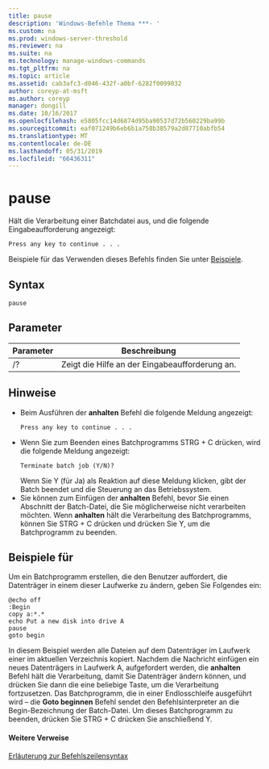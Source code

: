 ```yaml
---
title: pause
description: 'Windows-Befehle Thema ***- '
ms.custom: na
ms.prod: windows-server-threshold
ms.reviewer: na
ms.suite: na
ms.technology: manage-windows-commands
ms.tgt_pltfrm: na
ms.topic: article
ms.assetid: cab3afc3-d046-432f-a0bf-6282f0099032
author: coreyp-at-msft
ms.author: coreyp
manager: dongill
ms.date: 10/16/2017
ms.openlocfilehash: e5805fcc14d6874d95ba90537d72b560229ba99b
ms.sourcegitcommit: eaf071249b6eb6b1a758b38579a2d87710abfb54
ms.translationtype: MT
ms.contentlocale: de-DE
ms.lasthandoff: 05/31/2019
ms.locfileid: "66436311"
---
```

# <a name="pause"></a>pause



Hält die Verarbeitung einer Batchdatei aus, und die folgende Eingabeaufforderung angezeigt:
```
Press any key to continue . . .
```
Beispiele für das Verwenden dieses Befehls finden Sie unter [Beispiele](#BKMK_examples).

## <a name="syntax"></a>Syntax

```
pause
```

## <a name="parameters"></a>Parameter

|Parameter|Beschreibung|
|---------|-----------|
|/?|Zeigt die Hilfe an der Eingabeaufforderung an.|

## <a name="remarks"></a>Hinweise

- Beim Ausführen der **anhalten** Befehl die folgende Meldung angezeigt:  
  ```
  Press any key to continue . . .
  ```  
- Wenn Sie zum Beenden eines Batchprogramms STRG + C drücken, wird die folgende Meldung angezeigt:  
  ```
  Terminate batch job (Y/N)?
  ```  
  Wenn Sie Y (für Ja) als Reaktion auf diese Meldung klicken, gibt der Batch beendet und die Steuerung an das Betriebssystem.
- Sie können zum Einfügen der **anhalten** Befehl, bevor Sie einen Abschnitt der Batch-Datei, die Sie möglicherweise nicht verarbeiten möchten. Wenn **anhalten** hält die Verarbeitung des Batchprogramms, können Sie STRG + C drücken und drücken Sie Y, um die Batchprogramm zu beenden.

## <a name="BKMK_examples"></a>Beispiele für

Um ein Batchprogramm erstellen, die den Benutzer auffordert, die Datenträger in einem dieser Laufwerke zu ändern, geben Sie Folgendes ein:
```
@echo off 
:Begin 
copy a:*.* 
echo Put a new disk into drive A 
pause 
goto begin
```
In diesem Beispiel werden alle Dateien auf dem Datenträger im Laufwerk einer im aktuellen Verzeichnis kopiert. Nachdem die Nachricht einfügen ein neues Datenträgers in Laufwerk A, aufgefordert werden, die **anhalten** Befehl hält die Verarbeitung, damit Sie Datenträger ändern können, und drücken Sie dann die eine beliebige Taste, um die Verarbeitung fortzusetzen. Das Batchprogramm, die in einer Endlosschleife ausgeführt wird – die **Goto beginnen** Befehl sendet den Befehlsinterpreter an die Begin-Bezeichnung der Batch-Datei. Um dieses Batchprogramm zu beenden, drücken Sie STRG + C drücken Sie anschließend Y.

#### <a name="additional-references"></a>Weitere Verweise

[Erläuterung zur Befehlszeilensyntax](command-line-syntax-key.md)